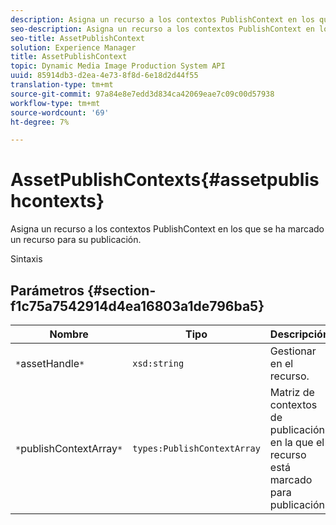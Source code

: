 ```yaml
---
description: Asigna un recurso a los contextos PublishContext en los que se ha marcado un recurso para su publicación.
seo-description: Asigna un recurso a los contextos PublishContext en los que se ha marcado un recurso para su publicación.
seo-title: AssetPublishContext
solution: Experience Manager
title: AssetPublishContext
topic: Dynamic Media Image Production System API
uuid: 85914db3-d2ea-4e73-8f8d-6e18d2d44f55
translation-type: tm+mt
source-git-commit: 97a84e8e7edd3d834ca42069eae7c09c00d57938
workflow-type: tm+mt
source-wordcount: '69'
ht-degree: 7%

---
```



# AssetPublishContexts{#assetpublishcontexts}

Asigna un recurso a los contextos PublishContext en los que se ha marcado un recurso para su publicación.

Sintaxis

## Parámetros {#section-f1c75a7542914d4ea16803a1de796ba5}

| Nombre | Tipo | Descripción |
|---|---|---|
| `*`assetHandle`*` | `xsd:string` | Gestionar en el recurso. |
| `*`publishContextArray`*` | `types:PublishContextArray` | Matriz de contextos de publicación en la que el recurso está marcado para publicación. |

